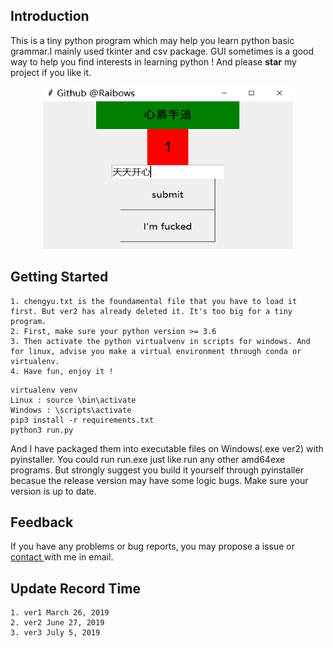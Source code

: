 ## Introduction
This is a tiny python program which may help you 
learn python basic grammar.I mainly used tkinter and csv package. GUI sometimes is a good way to help you find interests in learning python ! And please **star** my project if you like it.
<div align="center">
<img src="demo/1.png" width=400 height=260 alt="run demo">
</div>

## Getting Started
    1. chengyu.txt is the foundamental file that you have to load it first. But ver2 has already deleted it. It's too big for a tiny program.
    2. First, make sure your python version >= 3.6
    3. Then activate the python virtualvenv in scripts for windows. And for linux, advise you make a virtual environment through conda or virtualenv.
    4. Have fun, enjoy it !
```
virtualenv venv
Linux : source \bin\activate
Windows : \scripts\activate
pip3 install -r requirements.txt
python3 run.py
``` 
And I have packaged them into executable files on Windows(.exe ver2) with pyinstaller. You could run run.exe just like run any other amd64exe programs. But strongly suggest you build it yourself through pyinstaller becasue the release version may have some logic bugs. Make sure your version is up to date.


## Feedback
If you have any problems or bug reports, you may propose a issue or <a href="Mailto:raibows@hotmail.com">contact </a> with me in email.

## Update Record Time
    1. ver1 March 26, 2019
    2. ver2 June 27, 2019
    3. ver3 July 5, 2019






